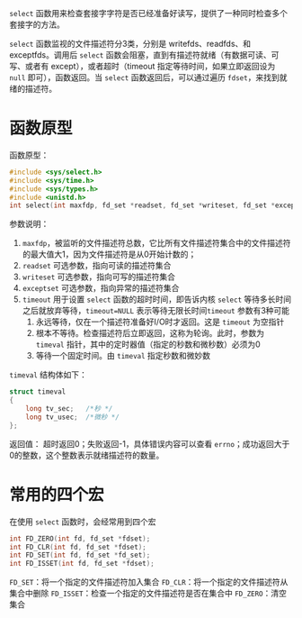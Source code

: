 `select` 函数用来检查套接字字符是否已经准备好读写，提供了一种同时检查多个套接字的方法。

`select` 函数监视的文件描述符分3类，分别是 writefds、readfds、和 exceptfds。调用后 `select` 函数会阻塞，直到有描述符就绪（有数据可读、可写、或者有 except），或者超时（timeout 指定等待时间，如果立即返回设为 `null` 即可），函数返回。当 `select` 函数返回后，可以通过遍历 `fdset`，来找到就绪的描述符。

# 函数原型

函数原型：
```c
#include <sys/select.h>
#include <sys/time.h>
#include <sys/types.h>
#include <unistd.h>
int select(int maxfdp, fd_set *readset, fd_set *writeset, fd_set *exceptset,struct timeval *timeout)
```

参数说明：

1.  `maxfdp`，被监听的文件描述符总数，它比所有文件描述符集合中的文件描述符的最大值大1，因为文件描述符是从0开始计数的；
2.  `readset` 可选参数，指向可读的描述符集合
3.  `writeset` 可选参数，指向可写的描述符集合
4.  `exceptset` 可选参数，指向异常的描述符集合
5.  `timeout` 用于设置 `select` 函数的超时时间，即告诉内核 `select` 等待多长时间之后就放弃等待，`timeout=NULL` 表示等待无限长时间`timeout` 参数有3种可能
    1. 永远等待，仅在一个描述符准备好I/O时才返回。这是 `timeout` 为空指针
    2. 根本不等待。检查描述符后立即返回，这称为轮询。此时，参数为 `timeval` 指针，其中的定时器值（指定的秒数和微秒数）必须为0
    3. 等待一个固定时间。由 `timeval` 指定秒数和微妙数

`timeval` 结构体如下：
```c
struct timeval
{      
    long tv_sec;   /*秒 */
    long tv_usec;  /*微秒 */   
};
```

返回值：
超时返回0；失败返回-1，具体错误内容可以查看 `errno`；成功返回大于0的整数，这个整数表示就绪描述符的数量。

# 常用的四个宏

在使用 `select` 函数时，会经常用到四个宏
```c
int FD_ZERO(int fd, fd_set *fdset);   
int FD_CLR(int fd, fd_set *fdset);  
int FD_SET(int fd, fd_set *fd_set);   
int FD_ISSET(int fd, fd_set *fdset);
```

`FD_SET`：将一个指定的文件描述符加入集合
`FD_CLR`：将一个指定的文件描述符从集合中删除
`FD_ISSET`：检查一个指定的文件描述符是否在集合中
`FD_ZERO`：清空集合